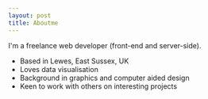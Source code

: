 ```yaml
---
layout: post
title: Aboutme
---
```

<div class="jumbotron">
<p class="lead">I'm a freelance web developer (front-end and server-side).</p>
<ul>
	<li>Based in Lewes, East Sussex, UK</li>
	<li>Loves data visualisation</li>
	<li>Background in graphics and computer aided design</li>
	<li>Keen to work with others on interesting projects</li>
</ul>
</div>

